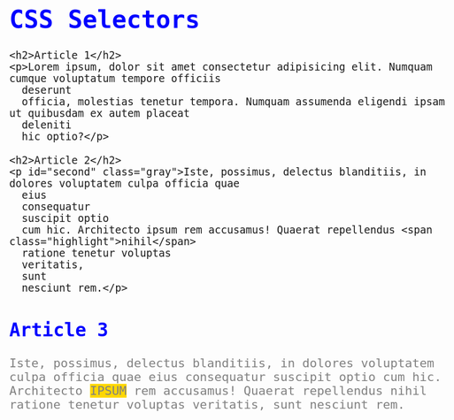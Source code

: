 <h1>CSS Selectors</h1>
</header>
<main>
  <article>

    <h2>Article 1</h2>
    <p>Lorem ipsum, dolor sit amet consectetur adipisicing elit. Numquam cumque voluptatum tempore officiis
      deserunt
      officia, molestias tenetur tempora. Numquam assumenda eligendi ipsam ut quibusdam ex autem placeat
      deleniti
      hic optio?</p>
  </article>
  <article>
    
    <h2>Article 2</h2>
    <p id="second" class="gray">Iste, possimus, delectus blanditiis, in dolores voluptatem culpa officia quae
      eius
      consequatur
      suscipit optio
      cum hic. Architecto ipsum rem accusamus! Quaerat repellendus <span class="highlight">nihil</span>
      ratione tenetur voluptas
      veritatis,
      sunt
      nesciunt rem.</p>
  </article>
  <article>
    <h2>Article 3</h2>
    <p class="gray">Iste, possimus, delectus blanditiis, in dolores voluptatem culpa officia quae eius
      consequatur
      suscipit optio
      cum hic. Architecto <span class="highlight">ipsum</span> rem accusamus! Quaerat repellendus nihil
      ratione tenetur voluptas
      veritatis,
      sunt
      nesciunt rem.</p>
  </article>
</main>




<head>
    <style>
     body {
  font-size: 22px;
}

p {
  color: purple;
}
    </style>
</head>



<head>
    <style>
    button, input, textarea, select {
 font: inherit;
}
    </style>
</head>



<head>
    <style>
    .gray {
 color: gray;
}
    </style>
</head>

<head><Style>
h1, h2 {
 color: blue;
}
</Style>
</head>


<body>
    <style>
p span {
  text-transform: uppercase;
  background-color: gold;
}
    </style>
</body>



<body>
    <style>
        p span
.highlight {
  text-transform: uppercase;
  background-color: gold;
}
    </style>
</body>


<body>
    <style>
        * {
  font-family: monospace;
}
    </style>
</body>


<style>
    p { color: red; }
    p { color: blue; }
    p { color: rgb(0, 157, 0); }
   </style>


<style>
    p { color: red; 
    color: blue; 
    color: rgb(13, 231, 13); }
   </style>
